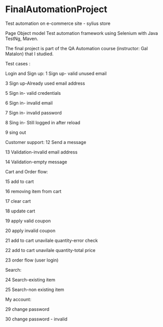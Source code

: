 # FinalAutomationProject

Test automation on e-commerce site - sylius store

Page Object model Test automation framework using Selenium with Java
TestNg, Maven.

The final project is part of the QA Automation course (instructor: Gal Matalon) that I studied.



Test cases :

Login and Sign up:
1	Sign up- valid unused email

3	Sign up-Already used email address

5	Sign in- valid credentials

6	Sign in- invalid email

7	Sign in- invalid password

8	Sing in- Still logged in after reload

9	sing out	

Customer support:
12	Send a message

13	Validation-invalid email address

14	Validation-empty message
	
Cart and Order flow:

15	add to cart

16	removing item from cart 

17	clear cart

18	update cart

19	apply valid coupon

20	apply invalid coupon

21	add to cart unavilale quantity-error check

22	add to cart unavilale quantity-total price

23	order flow (user login)
	
Search:

24	Search-existing item

25	Search-non existing item
	
My account:

29	change password

30	change  password - invalid




